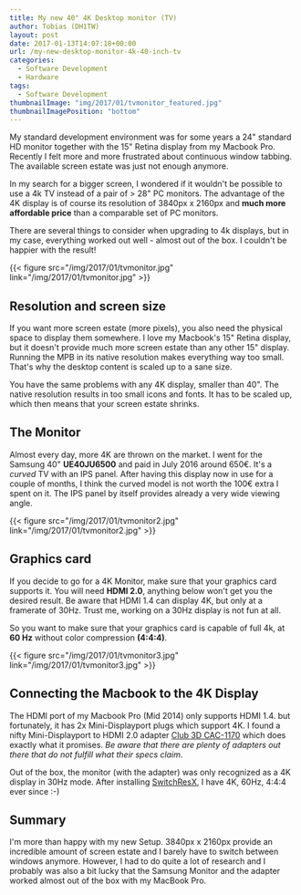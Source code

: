 ```yaml
---
title: My new 40" 4K Desktop monitor (TV)
author: Tobias (DH1TW)
layout: post
date: 2017-01-13T14:07:18+00:00
url: /my-new-desktop-monitor-4k-40-inch-tv
categories:
  - Software Development
  - Hardware
tags:
  - Software Development
thumbnailImage: "img/2017/01/tvmonitor_featured.jpg"
thumbnailImagePosition: "bottom"
---
```


My standard development environment was for some years a 24" standard HD monitor
together with the 15" Retina display from my Macbook Pro. Recently I felt more
and more frustrated about continuous window tabbing. The available screen estate
was just not enough anymore.

In my search for a bigger screen, I wondered if it wouldn't be possible to use
a 4k TV instead of a pair of > 28" PC monitors. The advantage of the 4K display
is of course its resolution of 3840px x 2160px and **much more affordable price**
than a comparable set of PC monitors.

There are several things to consider when upgrading to 4k displays, but in my
case, everything worked out well - almost out of the box. I couldn't be
happier with the result!

<!--more-->

{{< figure src="/img/2017/01/tvmonitor.jpg" link="/img/2017/01/tvmonitor.jpg" >}}


## Resolution and screen size

If you want more screen estate (more pixels), you also need the physical space
to display them somewhere. I love my Macbook's 15" Retina display, but it doesn't
provide much more screen estate than any other 15" display. Running the MPB in
its native resolution makes everything way too small. That's why the desktop
content is scaled up to a sane size.

You have the same problems with any 4K display, smaller than 40". The native
resolution results in too small icons and fonts. It has to be scaled up, which
then means that your screen estate shrinks.

## The Monitor

Almost every day, more 4K are thrown on the market. I went for the Samsung 40"
**UE40JU6500** and paid in July 2016 around 650€. It's a _curved_ TV with an
IPS panel. After having this display now in use for a couple of months, I think
the curved model is not worth the 100€ extra I spent on it. The IPS
panel by itself provides already a very wide viewing angle.

{{< figure src="/img/2017/01/tvmonitor2.jpg" link="/img/2017/01/tvmonitor2.jpg" >}}

## Graphics card

If you decide to go for a 4K Monitor, make sure that your graphics card
supports it. You will need **HDMI 2.0**, anything below won't get
you the desired result. Be aware that HDMI 1.4 can display 4K, but only at
a framerate of 30Hz. Trust me, working on a 30Hz display is not fun at all.

So you want to make sure that your graphics card is capable of full 4k,
at **60 Hz** without color compression **(4:4:4)**.

{{< figure src="/img/2017/01/tvmonitor3.jpg" link="/img/2017/01/tvmonitor3.jpg" >}}

## Connecting the Macbook to the 4K Display

The HDMI port of my Macbook Pro (Mid 2014) only supports HDMI 1.4. but
fortunately, it has 2x Mini-Displayport plugs which support 4K. I found
a nifty Mini-Displayport to HDMI 2.0 adapter [Club 3D CAC-1170][1]
which does exactly what it promises.
_Be aware that there are plenty of adapters out there that do not fulfill what their specs claim_.

Out of the box, the monitor (with the adapter) was only recognized as a 4K
display in 30Hz mode. After installing [SwitchResX][2], I have 4K, 60Hz, 4:4:4
ever since :-)

## Summary

I'm more than happy with my new Setup. 3840px x 2160px provide an incredible
amount of screen estate and I barely have to switch between windows anymore.
However, I had to do quite a lot of research and I probably was also a bit lucky
that the Samsung Monitor and the adapter worked almost out of the box with my
MacBook Pro.


[1]: http://amzn.eu/ihdFQdb
[2]: http://www.madrau.com